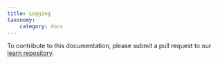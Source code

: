```yaml
---
title: Logging
taxonomy:
    category: docs
---
```


To contribute to this documentation, please submit a pull request to our [learn repository](https://github.com/userfrosting/learn/tree/master/pages).
